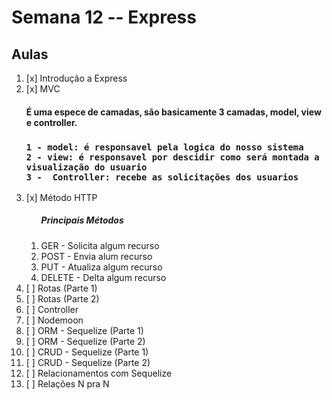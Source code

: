 # Semana 12 -- Express

<h2>Aulas</h2>

<ol>
<li>[x] Introdução a Express</li>
<li>[x] MVC
<p>
    <h4>É uma espece de camadas, são basicamente 3 camadas, model, view e controller.<h3>

    1 - model: é responsavel pela logica do nosso sistema 
    2 - view: é responsavel por descidir como será montada a visualização do usuario
    3 -  Controller: recebe as solicitações dos usuarios
</p> 

</li>
<li>[x] Método HTTP

<ol>
    <h5>Principais Métodos</h5>
    <li>GER - Solicita algum recurso</li>
    <li>POST - Envia alum recurso</li>
    <li>PUT - Atualiza algum recurso</li>
    <li>DELETE - Delta algum recurso</li>
</ol>

</li>
<li>[ ] Rotas (Parte 1)</li>
<li>[ ] Rotas (Parte 2)</li>
<li>[ ] Controller</li>
<li>[ ] Nodemoon</li>
<li>[ ] ORM - Sequelize (Parte 1)</li>
<li>[ ] ORM - Sequelize (Parte 2)</li>
<li>[ ] CRUD - Sequelize (Parte 1)</li>
<li>[ ] CRUD - Sequelize (Parte 2)</li>
<li>[ ] Relacionamentos com Sequelize</li>
<li>[ ] Relações N pra N</li>

</ol>
